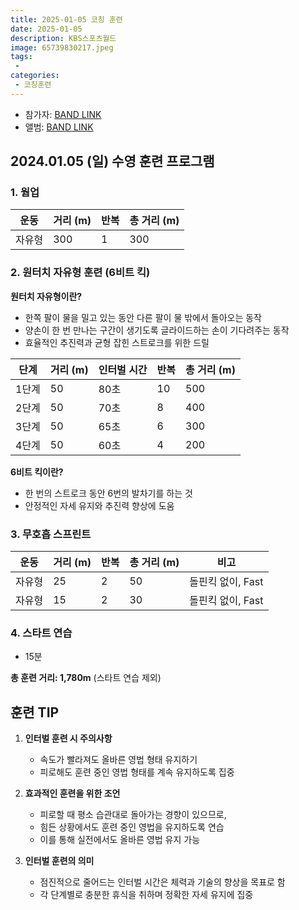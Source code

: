 ```yaml
---
title: 2025-01-05 코칭 훈련
date: 2025-01-05
description: KBS스포츠월드
image: 65739830217.jpeg
tags:
 - 
categories:
 - 코칭훈련
---
```


- 참가자: [BAND LINK](https://band.us/band/93484357/schedule/4%2F93484357%2F567535485%2F19700101)
- 앨범: [BAND LINK](https://band.us/band/93484357/album/84164713)

## 2024.01.05 (일) 수영 훈련 프로그램

### 1. 웜업
| 운동 | 거리 (m) | 반복 | 총 거리 (m) |
|------|----------|------|-------------|
| 자유형 | 300 | 1 | 300 |

### 2. 원터치 자유형 훈련 (6비트 킥)
**원터치 자유형이란?**
- 한쪽 팔이 물을 밀고 있는 동안 다른 팔이 물 밖에서 돌아오는 동작
- 양손이 한 번 만나는 구간이 생기도록 글라이드하는 손이 기다려주는 동작
- 효율적인 추진력과 균형 잡힌 스트로크를 위한 드릴

| 단계 | 거리 (m) | 인터벌 시간 | 반복 | 총 거리 (m) |
|------|----------|-------------|------|-------------|
| 1단계 | 50 | 80초 | 10 | 500 |
| 2단계 | 50 | 70초 | 8 | 400 |
| 3단계 | 50 | 65초 | 6 | 300 |
| 4단계 | 50 | 60초 | 4 | 200 |

**6비트 킥이란?**
- 한 번의 스트로크 동안 6번의 발차기를 하는 것
- 안정적인 자세 유지와 추진력 향상에 도움

### 3. 무호흡 스프린트
| 운동 | 거리 (m) | 반복 | 총 거리 (m) | 비고 |
|------|----------|------|-------------|------|
| 자유형 | 25 | 2 | 50 | 돌핀킥 없이, Fast |
| 자유형 | 15 | 2 | 30 | 돌핀킥 없이, Fast |

### 4. 스타트 연습
- 15분

**총 훈련 거리: 1,780m** (스타트 연습 제외)

## 훈련 TIP
1. **인터벌 훈련 시 주의사항**
   - 속도가 빨라져도 올바른 영법 형태 유지하기
   - 피로해도 훈련 중인 영법 형태를 계속 유지하도록 집중

2. **효과적인 훈련을 위한 조언**
   - 피로할 때 평소 습관대로 돌아가는 경향이 있으므로, 
   - 힘든 상황에서도 훈련 중인 영법을 유지하도록 연습
   - 이를 통해 실전에서도 올바른 영법 유지 가능

3. **인터벌 훈련의 의미**
   - 점진적으로 줄어드는 인터벌 시간은 체력과 기술의 향상을 목표로 함
   - 각 단계별로 충분한 휴식을 취하며 정확한 자세 유지에 집중
